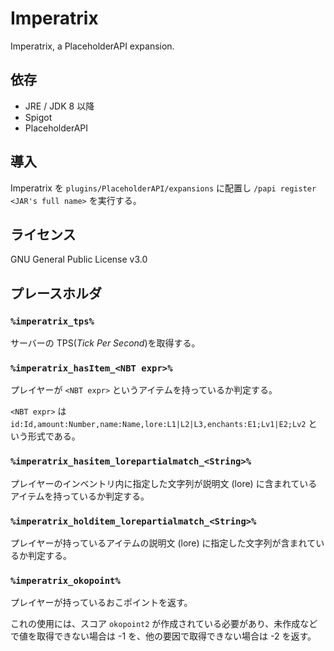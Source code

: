 # Imperatrix

Imperatrix, a PlaceholderAPI expansion.

## 依存

* JRE / JDK 8 以降
* Spigot
* PlaceholderAPI

## 導入

Imperatrix を `plugins/PlaceholderAPI/expansions` に配置し `/papi register <JAR's full name>` を実行する。

## ライセンス

GNU General Public License v3.0

## プレースホルダ

### `%imperatrix_tps%`

サーバーの TPS(_Tick Per Second_)を取得する。

### `%imperatrix_hasItem_<NBT expr>%`

プレイヤーが `<NBT expr>` というアイテムを持っているか判定する。

`<NBT expr>` は `id:Id,amount:Number,name:Name,lore:L1|L2|L3,enchants:E1;Lv1|E2;Lv2` という形式である。

### `%imperatrix_hasitem_lorepartialmatch_<String>%`

プレイヤーのインベントリ内に指定した文字列が説明文 (lore) に含まれているアイテムを持っているか判定する。

### `%imperatrix_holditem_lorepartialmatch_<String>%`

プレイヤーが持っているアイテムの説明文 (lore) に指定した文字列が含まれているか判定する。

### `%imperatrix_okopoint%`

プレイヤーが持っているおこポイントを返す。

これの使用には、スコア `okopoint2` が作成されている必要があり、未作成などで値を取得できない場合は -1 を、他の要因で取得できない場合は -2 を返す。
